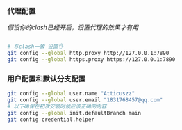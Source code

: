### 代理配置
*假设你的clash已经开启，设置代理的效果才有用*
```bash

# 与clash一致 设置👌
git config --global http.proxy http://127.0.0.1:7890
git config --global https.proxy https://127.0.0.1:7890
```
### 用户配置和默认分支配置
```bash
git config --global user.name "Atticuszz"
git config --global user.email "1831768457@qq.com"
# 以下确保在初次安装时候应该正确的内容
git config --global init.defaultBranch main
git config credential.helper
```